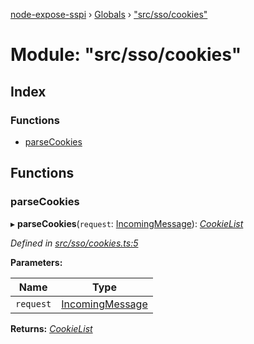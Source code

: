 [node-expose-sspi](../README.md) › [Globals](../globals.md) › ["src/sso/cookies"](_src_sso_cookies_.md)

# Module: "src/sso/cookies"

## Index

### Functions

* [parseCookies](_src_sso_cookies_.md#parsecookies)

## Functions

###  parseCookies

▸ **parseCookies**(`request`: [IncomingMessage](../interfaces/_src_sso_interfaces_._http_.incomingmessage.md)): *[CookieList](../interfaces/_src_sso_interfaces_.cookielist.md)*

*Defined in [src/sso/cookies.ts:5](https://github.com/jlguenego/node-expose-sspi/blob/927f02c/src/sso/cookies.ts#L5)*

**Parameters:**

Name | Type |
------ | ------ |
`request` | [IncomingMessage](../interfaces/_src_sso_interfaces_._http_.incomingmessage.md) |

**Returns:** *[CookieList](../interfaces/_src_sso_interfaces_.cookielist.md)*
